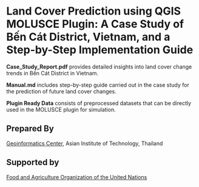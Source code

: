 # Land Cover Prediction using QGIS MOLUSCE Plugin: A Case Study of Bến Cát District, Vietnam, and a Step-by-Step Implementation Guide

**Case_Study_Report.pdf** provides detailed insights into land cover change trends in Bến Cát District in Vietnam.

**Manual.md** includes step-by-step guide carried out in the case study for the prediction of future land cover changes.

**Plugin Ready Data** consists of preprocessed datasets that can be directly used in the MOLUSCE plugin for simulation.


## Prepared By

[Geoinformatics Center](https://ait.ac.th/centre/geoinformatics-center/), Asian Institute of Technology, Thailand

## Supported by

[Food and Agriculture Organization of the United Nations](https://www.fao.org/home/en)

